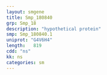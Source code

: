 ```yaml
---
layout: smgene
title: Smp_180840
grp: Smp_18
description: "hypothetical protein"
smp: Smp_180840.1
uniprot: "G4V6H4"
length:   819
cdd: "ns"
kk: ns
categories: sm
---
```

